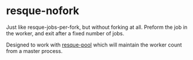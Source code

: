 resque-nofork
====

Just like resque-jobs-per-fork, but without forking at all. Preform the job in the worker, and exit after a fixed number of jobs.

Designed to work with [resque-pool](https://github.com/nevans/resque-pool) which will maintain the worker count from a master process.
